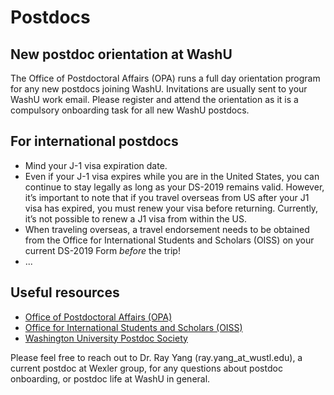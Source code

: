 # Postdocs

## New postdoc orientation at WashU

The Office of Postdoctoral Affairs (OPA) runs a full day orientation program for any new postdocs joining WashU. Invitations are usually sent to your WashU work email. Please register and attend the orientation as it is a compulsory onboarding task for all new WashU postdocs.

## For international postdocs

* Mind your J-1 visa expiration date.
* Even if your J-1 visa expires while you are in the United States, you can continue to stay legally as long as your DS-2019 remains valid. However, it’s important to note that if you travel overseas from US after your J1 visa has expired, you must renew your visa before returning. Currently, it’s not possible to renew a J1 visa from within the US.
* When traveling overseas, a travel endorsement needs to be obtained from the Office for International Students and Scholars (OISS) on your current DS-2019 Form _before_ the trip!
* ...

## Useful resources

* [Office of Postdoctoral Affairs (OPA)](https://postdoc.wustl.edu/)
* [Office for International Students and Scholars (OISS)](https://oiss.wustl.edu/)
* [Washington University Postdoc Society](https://sites.wustl.edu/wupostdocsociety/)

Please feel free to reach out to Dr. Ray Yang (ray.yang\_at\_wustl.edu), a current postdoc at Wexler group, for any questions about postdoc onboarding, or postdoc life at WashU in general.
